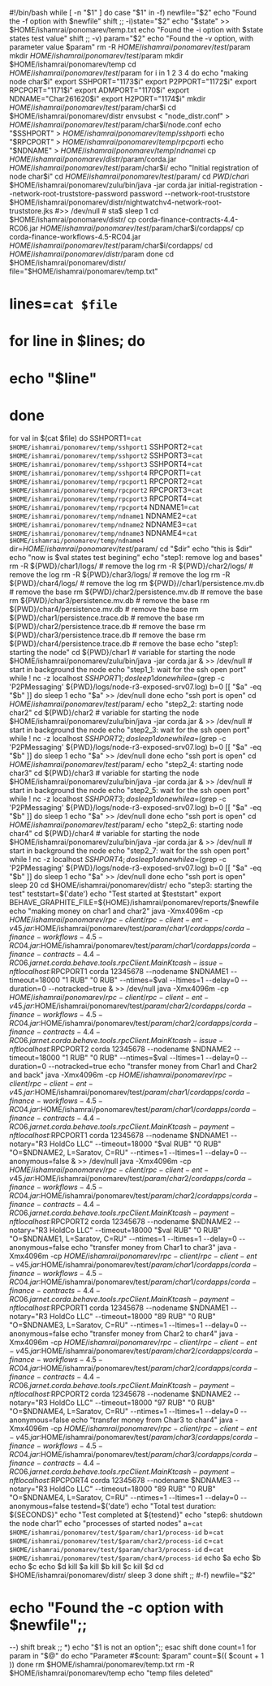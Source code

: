 #!/bin/bash
while [ -n "$1" ]
do
case "$1" in
-f) newfile="$2"
 echo "Found the -f option with $newfile"
 shift ;;
-i)state="$2" 
echo "$state" >> $HOME/ishamrai/ponomarev/temp.txt
echo "Found the -i option with $state states test value"
shift ;;
-v) param="$2"
echo "Found the -v option, with parameter value $param"
rm -R $HOME/ishamrai/ponomarev/test/$param
mkdir $HOME/ishamrai/ponomarev/test/$param
mkdir $HOME/ishamrai/ponomarev/temp
cd $HOME/ishamrai/ponomarev/test/$param
for i in 1 2 3 4
do
echo "making node char$i"
export SSHPORT="1173$i"
export P2PPORT="1172$i"
export RPCPORT="1171$i"
export ADMPORT="1170$i"
export NDNAME="Char261620$i"
export H2PORT="1174$i"
mkdir $HOME/ishamrai/ponomarev/test/$param/char$i 
cd $HOME/ishamrai/ponomarev/distr
envsubst  < "node_distr.conf" > $HOME/ishamrai/ponomarev/test/$param/char$i/node.conf
echo "$SSHPORT" > $HOME/ishamrai/ponomarev/temp/sshport$i
echo "$RPCPORT" > $HOME/ishamrai/ponomarev/temp/rpcport$i
echo "$NDNAME" > $HOME/ishamrai/ponomarev/temp/ndname$i
cp $HOME/ishamrai/ponomarev/distr/$param/corda.jar $HOME/ishamrai/ponomarev/test/$param/char$i/
echo "Initial registration of node char$i"
cd $HOME/ishamrai/ponomarev/test/$param/
cd ${PWD}/char$i
$HOME/ishamrai/ponomarev/zulu/bin/java -jar corda.jar initial-registration --network-root-truststore-password password --network-root-truststore $HOME/ishamrai/ponomarev/distr/nightwatchv4-network-root-truststore.jks #>> /dev/null # sta$
 sleep 1
cd $HOME/ishamrai/ponomarev/distr/
cp corda-finance-contracts-4.4-RC06.jar $HOME/ishamrai/ponomarev/test/$param/char$i/cordapps/
cp corda-finance-workflows-4.5-RC04.jar $HOME/ishamrai/ponomarev/test/$param/char$i/cordapps/
cd $HOME/ishamrai/ponomarev/distr/$param
done
cd $HOME/ishamrai/ponomarev/distr/
 file="$HOME/ishamrai/ponomarev/temp.txt"
#  lines=`cat $file`
#  for line in $lines; do
#     echo "$line"
#  done
 for val in $(cat $file)
 do
SSHPORT1=`cat $HOME/ishamrai/ponomarev/temp/sshport1`
SSHPORT2=`cat $HOME/ishamrai/ponomarev/temp/sshport2`
SSHPORT3=`cat $HOME/ishamrai/ponomarev/temp/sshport3`
SSHPORT4=`cat $HOME/ishamrai/ponomarev/temp/sshport4`
RPCPORT1=`cat $HOME/ishamrai/ponomarev/temp/rpcport1`
RPCPORT2=`cat $HOME/ishamrai/ponomarev/temp/rpcport2`
RPCPORT3=`cat $HOME/ishamrai/ponomarev/temp/rpcport3`
RPCPORT4=`cat $HOME/ishamrai/ponomarev/temp/rpcport4`
NDNAME1=`cat $HOME/ishamrai/ponomarev/temp/ndname1`
NDNAME2=`cat $HOME/ishamrai/ponomarev/temp/ndname2`
NDNAME3=`cat $HOME/ishamrai/ponomarev/temp/ndname3`
NDNAME4=`cat $HOME/ishamrai/ponomarev/temp/ndname4`
dir=$HOME/ishamrai/ponomarev/test/$param/
cd "$dir"
 echo "this is $dir"
   echo "now is $val states test begining"
  echo "step1: remove log and bases"
   rm -R ${PWD}/char1/logs/ # remove the log
   rm -R ${PWD}/char2/logs/ # remove the log
   rm -R ${PWD}/char3/logs/ # remove the log
   rm -R ${PWD}/char4/logs/ # remove the log
   rm ${PWD}//char1/persistence.mv.db # remove the base
   rm ${PWD}/char2/persistence.mv.db # remove the base
   rm ${PWD}/char3/persistence.mv.db # remove the base
   rm ${PWD}/char4/persistence.mv.db # remove the base
   rm ${PWD}/char1/persistence.trace.db # remove the base
   rm ${PWD}/char2/persistence.trace.db # remove the base
   rm ${PWD}/char3/persistence.trace.db # remove the base
   rm ${PWD}/char4/persistence.trace.db # remove the base
  echo "step1: starting the node"
   cd ${PWD}/char1 # variable for starting the node
  $HOME/ishamrai/ponomarev/zulu/bin/java -jar corda.jar & >> /dev/null # start in background the node
  echo "step1_1: wait for the ssh open port"
   while ! nc -z localhost $SSHPORT1; do
   sleep 1
   done
   while
   a=$(grep -c 'P2PMessaging' ${PWD}/logs/node-r3-exposed-srv07.log)
   b=0
   [[ "$a" -eq "$b" ]]
   do
   sleep 1
   echo "$a" >> /dev/null
   done
   echo "ssh port is open"
cd $HOME/ishamrai/ponomarev/test/$param/
echo "step2_2: starting node char2"
   cd ${PWD}/char2 # variable for starting the node
   $HOME/ishamrai/ponomarev/zulu/bin/java -jar corda.jar & >> /dev/null # start in background the node
   echo "step2_3: wait for the ssh open port"
   while ! nc -z localhost $SSHPORT2; do   
   sleep 1
   done
   while
   a=$(grep -c 'P2PMessaging' ${PWD}/logs/node-r3-exposed-srv07.log)
   b=0
   [[ "$a" -eq "$b" ]]
   do
   sleep 1
   echo "$a" >> /dev/null
   done
   echo "ssh port is open"
cd $HOME/ishamrai/ponomarev/test/$param/
   echo "step2_4: starting node char3"
   cd ${PWD}/char3 # variable for starting the node
   $HOME/ishamrai/ponomarev/zulu/bin/java -jar corda.jar & >> /dev/null # start in background the node
   echo "step2_5: wait for the ssh open port"
   while ! nc -z localhost $SSHPORT3; do   
   sleep 1
   done
   while
   a=$(grep -c 'P2PMessaging' ${PWD}/logs/node-r3-exposed-srv07.log)
   b=0
   [[ "$a" -eq "$b" ]]
   do
   sleep 1
   echo "$a" >> /dev/null
   done
   echo "ssh port is open"
cd $HOME/ishamrai/ponomarev/test/$param/
   echo "step2_6: starting node char4"
   cd ${PWD}/char4 # variable for starting the node
   $HOME/ishamrai/ponomarev/zulu/bin/java -jar corda.jar & >> /dev/null # start in background the node
   echo "step2_7: wait for the ssh open port"
   while ! nc -z localhost $SSHPORT4; do   
   sleep 1
   done
   while
   a=$(grep -c 'P2PMessaging' ${PWD}/logs/node-r3-exposed-srv07.log)
   b=0
   [[ "$a" -eq "$b" ]]
   do
   sleep 1
   echo "$a" >> /dev/null
   done
   echo "ssh port is open"
   sleep 20
cd $HOME/ishamrai/ponomarev/distr/
   echo "step3: starting the test"
   teststart=$('date')
   echo "Test started at $teststart"
   export BEHAVE_GRAPHITE_FILE=${HOME}/ishamrai/ponomarev/reports/$newfile
   echo "making money on char1 and char2"
   java -Xmx4096m -cp $HOME/ishamrai/ponomarev/rpc-client/rpc-client-ent-v45.jar:$HOME/ishamrai/ponomarev/test/$param/char1/cordapps/corda-finance-workflows-4.5-RC04.jar:$HOME/ishamrai/ponomarev/test/$param/char1/cordapps/corda-finance-contracts-4.4-RC06.jar net.corda.behave.tools.rpcClient.MainKt cash-issue-nft localhost:$RPCPORT1 corda 12345678 --nodename $NDNAME1 --timeout=18000 "1 RUB" "0 RUB" --ntimes=$val --ltimes=1 --delay=0 --duration=0 --notracked=true  & >> /dev/null
   java -Xmx4096m -cp $HOME/ishamrai/ponomarev/rpc-client/rpc-client-ent-v45.jar:$HOME/ishamrai/ponomarev/test/$param/char2/cordapps/corda-finance-workflows-4.5-RC04.jar:$HOME/ishamrai/ponomarev/test/$param/char2/cordapps/corda-finance-contracts-4.4-RC06.jar net.corda.behave.tools.rpcClient.MainKt cash-issue-nft localhost:$RPCPORT2 corda 12345678 --nodename $NDNAME2 --timeout=18000 "1 RUB" "0 RUB" --ntimes=$val --ltimes=1 --delay=0 --duration=0 --notracked=true
   echo "transfer money from Char1 and Char2 and back"
   java -Xmx4096m -cp $HOME/ishamrai/ponomarev/rpc-client/rpc-client-ent-v45.jar:$HOME/ishamrai/ponomarev/test/$param/char1/cordapps/corda-finance-workflows-4.5-RC04.jar:$HOME/ishamrai/ponomarev/test/$param/char1/cordapps/corda-finance-contracts-4.4-RC06.jar net.corda.behave.tools.rpcClient.MainKt cash-payment-nft localhost:$RPCPORT1 corda 12345678 --nodename $NDNAME1 --notary="R3 HoldCo LLC" --timeout=18000 "$val RUB" "0 RUB" "O=$NDNAME2, L=Saratov, C=RU" --ntimes=1 --ltimes=1 --delay=0 --anonymous=false & >> /dev/null
   java -Xmx4096m -cp $HOME/ishamrai/ponomarev/rpc-client/rpc-client-ent-v45.jar:$HOME/ishamrai/ponomarev/test/$param/char2/cordapps/corda-finance-workflows-4.5-RC04.jar:$HOME/ishamrai/ponomarev/test/$param/char2/cordapps/corda-finance-contracts-4.4-RC06.jar net.corda.behave.tools.rpcClient.MainKt cash-payment-nft localhost:$RPCPORT2 corda 12345678 --nodename $NDNAME2 --notary="R3 HoldCo LLC" --timeout=18000 "$val RUB" "0 RUB" "O=$NDNAME1, L=Saratov, C=RU" --ntimes=1 --ltimes=1 --delay=0 --anonymous=false
   echo "transfer money from Char1 to char3"
   java -Xmx4096m -cp $HOME/ishamrai/ponomarev/rpc-client/rpc-client-ent-v45.jar:$HOME/ishamrai/ponomarev/test/$param/char1/cordapps/corda-finance-workflows-4.5-RC04.jar:$HOME/ishamrai/ponomarev/test/$param/char1/cordapps/corda-finance-contracts-4.4-RC06.jar net.corda.behave.tools.rpcClient.MainKt cash-payment-nft localhost:$RPCPORT1 corda 12345678 --nodename $NDNAME1 --notary="R3 HoldCo LLC" --timeout=18000 "89 RUB" "0 RUB" "O=$NDNAME3, L=Saratov, C=RU" --ntimes=1 --ltimes=1 --delay=0 --anonymous=false
   echo "transfer money from Char2 to char4"
   java -Xmx4096m -cp $HOME/ishamrai/ponomarev/rpc-client/rpc-client-ent-v45.jar:$HOME/ishamrai/ponomarev/test/$param/char2/cordapps/corda-finance-workflows-4.5-RC04.jar:$HOME/ishamrai/ponomarev/test/$param/char2/cordapps/corda-finance-contracts-4.4-RC06.jar net.corda.behave.tools.rpcClient.MainKt cash-payment-nft localhost:$RPCPORT2 corda 12345678 --nodename $NDNAME2 --notary="R3 HoldCo LLC" --timeout=18000 "97 RUB" "0 RUB" "O=$NDNAME4, L=Saratov, C=RU" --ntimes=1 --ltimes=1 --delay=0 --anonymous=false
   echo "transfer money from Char3 to char4"
   java -Xmx4096m -cp $HOME/ishamrai/ponomarev/rpc-client/rpc-client-ent-v45.jar:$HOME/ishamrai/ponomarev/test/$param/char3/cordapps/corda-finance-workflows-4.5-RC04.jar:$HOME/ishamrai/ponomarev/test/$param/char3/cordapps/corda-finance-contracts-4.4-RC06.jar net.corda.behave.tools.rpcClient.MainKt cash-payment-nft localhost:$RPCPORT4 corda 12345678 --nodename $NDNAME3 --notary="R3 HoldCo LLC" --timeout=18000 "89 RUB" "0 RUB" "O=$NDNAME4, L=Saratov, C=RU" --ntimes=1 --ltimes=1 --delay=0 --anonymous=false
   testend=$('date')
   echo "Total test duration: ${SECONDS}"
   echo "Test completed at ${testend}"
   echo "step6: shutdown the node char1"
   echo "processes of started nodes"
   a=`cat $HOME/ishamrai/ponomarev/test/$param/char1/process-id`
   b=`cat $HOME/ishamrai/ponomarev/test/$param/char2/process-id`
   c=`cat $HOME/ishamrai/ponomarev/test/$param/char3/process-id`
   d=`cat $HOME/ishamrai/ponomarev/test/$param/char4/process-id`
   echo $a
   echo $b
   echo $c
   echo $d
   kill $a
   kill $b
   kill $c
   kill $d
cd $HOME/ishamrai/ponomarev/distr/
   sleep 3
 done
shift ;;
#-f) newfile="$2"
#  echo "Found the -c option with $newfile";;
--) shift
break ;;
*) echo "$1 is not an option";;
esac
shift
done
count=1
for param in "$@"
do
echo "Parameter #$count: $param"
count=$(( $count + 1 ))
done
rm $HOME/ishamrai/ponomarev/temp.txt
rm -R $HOME/ishamrai/ponomarev/temp
echo "temp files deleted"
